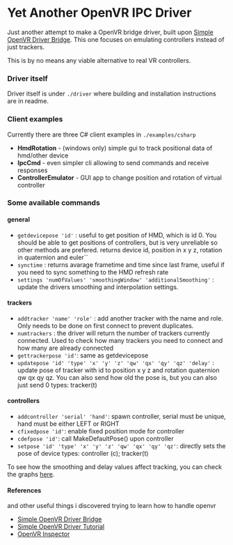 # Yet Another OpenVR IPC Driver

Just another attempt to make a OpenVR bridge driver, built upon [Simple OpenVR Driver Bridge](https://github.com/ju1ce/Simple-OpenVR-Bridge-Driver).
This one focuses on emulating controllers instead of just trackers.

This is by no means any viable alternative to real VR controllers.

### Driver itself
Driver itself is under `./driver` where building and installation instructions are in readme.

### Client examples
Currently there are three C# client examples in `./examples/csharp`
- **HmdRotation** - (windows only) simple gui to track positional data of hmd/other device
- **IpcCmd** - even simpler cli allowing to send commands and receive responses
- **ControllerEmulator** - GUI app to change position and rotation of virtual controller

### Some available commands

#### general
- ```getdevicepose 'id'``` : useful to get position of HMD, which is id 0. You should be able to get positions of controllers, but is very unreliable so other methods are prefered.
returns device id, position in x y z, rotation in quaternion and euler``
- ```synctime``` : returns avarage frametime and time since last frame, useful if you need to sync something to the HMD refresh rate
- ```settings 'numOfValues' 'smoothingWindow' 'additionalSmoothing'``` : update the drivers smoothing and interpolation settings.
#### trackers
- ```addtracker 'name' 'role'``` : add another tracker with the name and role. Only needs to be done on first connect to prevent duplicates.
- ```numtrackers``` : the driver will return the number of trackers currently connected. Used to check how many trackers you need to connect and how many are already connected
- ```gettrackerpose 'id'```: same as getdevicepose
- ```updatepose 'id' 'type' 'x' 'y' 'z' 'qw' 'qx' 'qy' 'qz' 'delay'``` : update pose of tracker with id to position x y z and rotation quaternion qw qx qy qz. You can also send how old the pose is, but you can also just send 0
types: tracker(t)
#### controllers
- ```addcontroller 'serial' 'hand'```: spawn controller, serial must be unique, hand must be either LEFT or RIGHT
- ```cfixedpose 'id'```: enable fixed position mode for controller
- ```cdefpose 'id'```: call MakeDefaultPose() upon controller
- ```setpose 'id' 'type' 'x' 'y' 'z' 'qw' 'qx' 'qy' 'qz'```: directly sets the pose of device
types: controller (c); tracker(t)


To see how the smoothing and delay values affect tracking, you can check the graphs [here](https://github.com/ju1ce/April-Tag-VR-FullBody-Tracker/wiki/Refining-parameters).

#### References
and other useful things i discovered trying to learn how to handle openvr
- [Simple OpenVR Driver Bridge](https://github.com/ju1ce/Simple-OpenVR-Bridge-Driver)
- [Simple OpenVR Driver Tutorial](https://github.com/terminal29/[Simple-OpenVR-Driver-Tutorial)
- [OpenVR Inspector](https://github.com/matzman666/OpenVR-Inspector/)